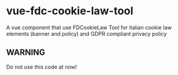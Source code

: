 # vue-fdc-cookie-law-tool
A vue component that use FDCookieLaw Tool for italian cookie law elements (banner and policy) and GDPR compliant privacy policy

## WARNING ##
Do not use this code at now!
